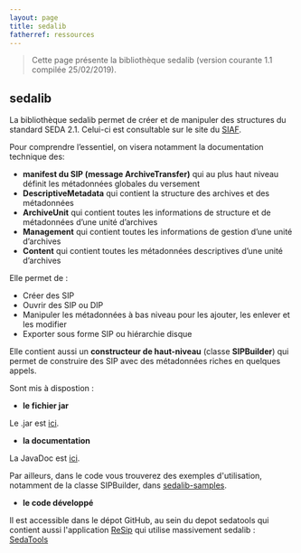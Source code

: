 ```yaml
---
layout: page
title: sedalib
fatherref: ressources
---
```


> Cette page présente la bibliothèque sedalib (version courante 1.1 compilée 25/02/2019).

## sedalib

La bibliothèque sedalib permet de créer et de manipuler des structures du standard SEDA 2.1. Celui-ci est consultable sur le site du [SIAF](https://francearchives.fr/seda/).

Pour comprendre l’essentiel, on visera notamment la documentation technique des:
*	**manifest du SIP (message ArchiveTransfer)**  qui au plus haut niveau définit  les métadonnées globales du versement 
*	**DescriptiveMetadata** qui contient la structure des archives et des métadonnées
*	**ArchiveUnit** qui contient toutes les informations de structure et de métadonnées d’une  unité d’archives
*	**Management** qui contient toutes les informations de gestion d’une unité d’archives
*	**Content** qui contient toutes les métadonnées descriptives d’une unité d’archives

Elle permet de :
* Créer des SIP
* Ouvrir des SIP ou DIP
* Manipuler les métadonnées à bas niveau pour les ajouter, les enlever et les modifier
* Exporter sous forme SIP ou hiérarchie disque

Elle contient aussi un **constructeur de haut-niveau** (classe **SIPBuilder**) qui permet de construire des SIP avec des métadonnées riches en quelques appels.

Sont mis à dispostion :


* **le fichier jar**

Le .jar est [ici](http://download.programmevitam.fr/resip/1.1/sedalib-1.1.0.jar).


* **la documentation**

La JavaDoc est [ici](http://download.programmevitam.fr/resip/1.1/javadoc-sedalib1.1). 

Par ailleurs, dans le code vous trouverez des exemples d'utilisation, notamment de la classe SIPBuilder, dans 
[sedalib-samples](https://github.com/ProgrammeVitam/sedatools/tree/master/sedalib-samples/src/main/java/fr/gouv/vitam/tools/sedalibsamples).


* **le code développé**

Il est accessible dans le dépot GitHub, au sein du depot sedatools qui contient aussi l'application [ReSip](/pages/ressources/resip) qui utilise massivement sedalib : [SedaTools](https://github.com/ProgrammeVitam/sedatools/tree/master/sedalib)
